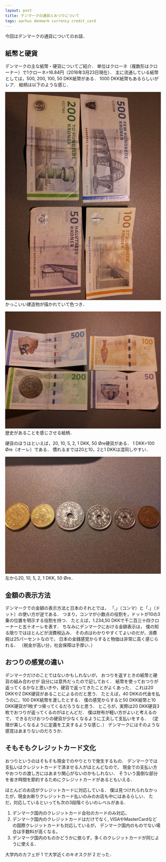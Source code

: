 ```yaml
---
layout: post
title: デンマークの通貨とおつりについて
tags: aarhus denmark currency credit_card
---
```



今回はデンマークの通貨についてのお話．

<!--more-->

## 紙幣と硬貨
デンマークの主な紙幣・硬貨についてご紹介．
単位はクローネ（複数形はクローナー）で1クローネ=16.84円（2016年3月23日現在）．
主に流通している紙幣としては，500, 200, 100, 50 DKK紙幣がある．
1000 DKK紙幣もあるらしいがレア．
絵柄は以下のような感じ．

![表](/assets/img/20160303_095503.jpg)
かっこいい建造物が描かれていて色つき．

![裏](/assets/img/20160303_095433.jpg)
歴史があることを感じさせる絵柄．

硬貨のほうはといえば，20, 10, 5, 2, 1 DKK, 50 Øre硬貨がある．
1 DKK=100 Øre（オーレ）である．
慣れるまでは20と10，2と1 DKKは混同しやすい．

![硬貨](/assets/img/20160313_170302.jpg)
左から20, 10, 5, 2, 1 DKK, 50 Øre．

## 金額の表示方法
デンマークでの金額の表示方法と日本のそれとでは，
「,」（コンマ）と「.」（ドット）の使い方が逆である．
つまり，コンマが小数点の役割を，ドットが10の3乗の位置を明示する役割を持つ．
たとえば，1.234,50 DKKで千二百三十四クローナーと五十オーレを表す．
ちなみにデンマークにおける金額表示は，
僕の知る限りではほとんどが消費税込み．
その点はわかりやすくてよいのだが，消費税は25パーセントなので，
日本の金銭感覚からすると物価は非常に高く感じられる．
（税金が高い分，社会保障は手厚い．）

## おつりの感覚の違い
デンマークだけのことではないかもしれないが，
おつりを返すときの紙幣と硬貨の組み合わせが
自分には意外だったので記しておく．
紙幣を使っておつりが返ってくるかなと思いきや，硬貨で返ってきたことがよくあった．
これは20 DKKや2 DKK硬貨があることによるのだと思う．
たとえば，40 DKKの代金を払うのに，100 DKK紙幣を渡したとする．
僕の感覚からすると50 DKK紙幣と10 DKK硬貨が1枚ずつ帰ってくるだろうなと思う．
ところが，実際は20 DKK硬貨3枚でおつりが返ってくるのがほとんどだ．
僕は財布が軽い方がよいと考えるので，
できるだけおつりの硬貨が少なくなるように工夫して支払いをする．
（定理が美しくなるように定義を工夫するような感じ．）
デンマークにはそのような感覚はあまりないのだろうか．

## そもそもクレジットカード文化
おつりというのはそもそも現金でのやりとりで発生するもの．
デンマークでは支払いはクレジットカードで済ませる人がほとんどなので，
現金での支払い方やおつりの渡し方にはあまり関心がないのかもしれない．
そういう面倒な部分を省き時間を節約するためにクレジットカードがあるともいえる．

ほとんどのお店がクレジットカードに対応している．
僕は見つけれられなかったが，現金お断りクレジットカード払いのみのお店も中にはあるらしい．
ただ，対応しているといっても次の3段階ぐらいのレベルがある．

1. デンマーク国内のクレジットカード会社のカードのみ対応，
2. デンマーク国内のクレジットカードはだけでなく, VISAやMasterCardなどの国際クレジットカードも対応しているが，
デンマーク国内のものでない場合は手数料が高くなる，
3.  デンマーク国内のものかどうかに依らず，多くのクレジットカードが同じように使える．

大学内のカフェが 1 で大学近くのキオスクが 2 だった．

